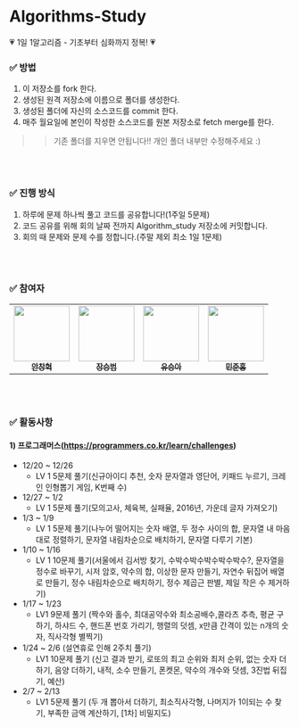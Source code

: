 # Algorithms-Study
💗 1일 1알고리즘 - 기초부터 심화까지 정복! 💗

### ✅ 방법
1. 이 저장소를 fork 한다.
2. 생성된 원격 저장소에 이름으로 폴더를 생성한다.
3. 생성된 폴더에 자신의 소스코드를 commit 한다.
4. 매주 월요일에 본인이 작성한 소스코드를 원본 저장소로 fetch merge를 한다.

>> 기존 폴더를 지우면 안됩니다!! 개인 폴더 내부만 수정해주세요 :)

<br />
<br />

### ✅ 진행 방식
1. 하루에 문제 하나씩 풀고 코드를 공유합니다!(1주일 5문제)
2. 코드 공유를 위해 회의 날짜 전까지 Algorithm_study 저장소에 커밋합니다.
3. 회의 때 문제와 문제 수를 정합니다.(주말 제외 최소 1일 1문제)

<br />
<br />

### ✅ 참여자
<table>
  <tr>
    <td align="center">
      <a href="https://github.com/Hyeok95">
        <img src="https://avatars.githubusercontent.com/u/78522684?s=400&u=53dff2ad4825bca5f4db84a63d3be8af5372f66d&v=4" width="100px;" alt=""/><br />
          <sub><b>안창혁</b></sub>
      </a><br />
    </td>
    <td align="center">
      <a href="https://github.com/seungbeom1010">
        <img src="https://avatars.githubusercontent.com/u/93919347?v=4" width="100px;" alt=""/><br />
          <sub><b>장승범</b></sub>
      </a><br />
    </td>
    <td align="center">
      <a href="https://github.com/yooseung20">
        <img src="https://avatars.githubusercontent.com/u/93904773?v=4" width="100px;" alt=""/><br />
          <sub><b>유승아</b></sub>
      </a><br />
    </td>
    <td align="center">
      <a href="https://github.com/alswnsghd1234">
        <img src="https://avatars.githubusercontent.com/u/93077011?v=4" width="100px;" alt=""/><br />
          <sub><b>민준홍</b></sub>
      </a><br />
  <tr>
</table>

<br />
<br />

### ✅ 활동사항

#### 1) 프로그래머스(https://programmers.co.kr/learn/challenges)
  * 12/20 ~ 12/26
    * LV 1 5문제 풀기(신규아이디 추천, 숫자 문자열과 영단어, 키패드 누르기, 크레인 인형뽑기 게임, K번째 수)
  * 12/27 ~ 1/2
    * LV 1 5문제 풀기(모의고사, 체육복, 실패율, 2016년, 가운데 글자 가져오기)
  * 1/3 ~ 1/9
    * LV 1 5문제 풀기(나누어 떨어지는 숫자 배열, 두 정수 사이의 합, 문자열 내 마음대로 정렬하기, 문자열 내림차순으로 배치하기, 문자열 다루기 기본)
  * 1/10 ~ 1/16
    * LV 1 10문제 풀기(서울에서 김서방 찾기, 수박수박수박수박수박수?, 문자열을 정수로 바꾸기, 시저 암호, 약수의 합, 이상한 문자 만들기, 자연수 뒤집어 배열로 만들기, 정수 내림차순으로 배치하기, 정수 제곱근 판별, 제일 작은 수 제거하기)
  * 1/17 ~ 1/23
    * LV1 9문제 풀기 (짝수와 홀수, 최대공약수와 최소공배수,콜라츠 추측, 평균 구하기, 하샤드 수, 핸드폰 번호 가리기, 행렬의 덧셈, x만큼 간격이 있는 n개의 숫자, 직사각형 별찍기)
 * 1/24 ~ 2/6 (설연휴로 인해 2주치 풀기)
    * LV1 10문제 풀기 (신고 결과 받기, 로또의 최고 순위와 최저 순위, 없는 숫자 더하기, 음양 더하기, 내적, 소수 만들기, 폰켓몬, 약수의 개수와 덧셈, 3진법 뒤집기, 예산)
* 2/7 ~ 2/13
  * LV1 5문제 풀기 (두 개 뽑아서 더하기, 최소직사각형, 나머지가 1이되는 수 찾기, 부족한 금액 계산하기, [1차] 비밀지도)
<br />
<br />

